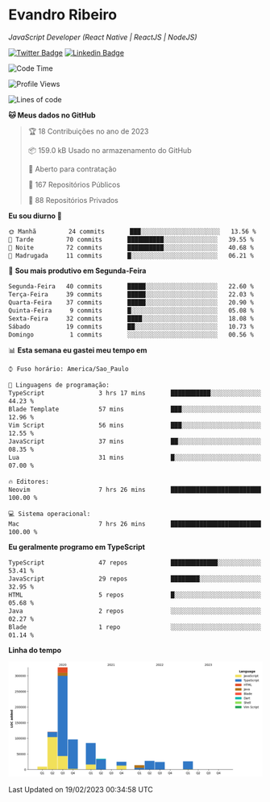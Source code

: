 # Evandro **Ribeiro**

*JavaScript Developer (React Native | ReactJS | NodeJS)*

[![Twitter Badge](https://img.shields.io/badge/-@ribeiroevandro-201B2D?style=flat-square&labelColor=201B2D&logo=twitter&logoColor=white&link=https://twitter.com/ribeiroevandro)](https://twitter.com/ribeiroevandro) 
[![Linkedin Badge](https://img.shields.io/badge/-Evandro%20Ribeiro-201B2D?style=flat-square&logo=Linkedin&logoColor=white&link=https://www.linkedin.com/in/ribeiroevandro)](https://www.linkedin.com/in/ribeiroevandro) 


<!--START_SECTION:waka-->
![Code Time](http://img.shields.io/badge/Code%20Time-3%2C118%20hrs-blue)

![Profile Views](http://img.shields.io/badge/Visualizac%C3%B5es%20do%20perfil-1-blue)

![Lines of code](https://img.shields.io/badge/Desde%20o%20Hello%20World%20eu%20escrevi-536%20Thousand%20linhas%20de%20c%C3%B3digo-blue)

**🐱 Meus dados no GitHub** 

> 🏆 18 Contribuições no ano de 2023
 > 
> 📦 159.0 kB Usado no armazenamento do GitHub 
 > 
> 💼 Aberto para contratação
 > 
> 📜 167 Repositórios Públicos 
 > 
> 🔑 88 Repositórios Privados  
 > 
**Eu sou diurno 🐤** 

```text
🌞 Manhã         24 commits       ███░░░░░░░░░░░░░░░░░░░░░░   13.56 % 
🌆 Tarde         70 commits       ██████████░░░░░░░░░░░░░░░   39.55 % 
🌃 Noite         72 commits       ██████████░░░░░░░░░░░░░░░   40.68 % 
🌙 Madrugada     11 commits       █░░░░░░░░░░░░░░░░░░░░░░░░   06.21 % 

```
📅 **Sou mais produtivo em Segunda-Feira** 

```text
Segunda-Feira   40 commits       █████░░░░░░░░░░░░░░░░░░░░   22.60 % 
Terça-Feira     39 commits       █████░░░░░░░░░░░░░░░░░░░░   22.03 % 
Quarta-Feira    37 commits       █████░░░░░░░░░░░░░░░░░░░░   20.90 % 
Quinta-Feira     9 commits       █░░░░░░░░░░░░░░░░░░░░░░░░   05.08 % 
Sexta-Feira     32 commits       ████░░░░░░░░░░░░░░░░░░░░░   18.08 % 
Sábado          19 commits       ██░░░░░░░░░░░░░░░░░░░░░░░   10.73 % 
Domingo          1 commits       ░░░░░░░░░░░░░░░░░░░░░░░░░   00.56 % 

```


📊 **Esta semana eu gastei meu tempo em** 

```text
⌚︎ Fuso horário: America/Sao_Paulo

💬 Linguagens de programação: 
TypeScript               3 hrs 17 mins       ███████████░░░░░░░░░░░░░░   44.23 % 
Blade Template           57 mins             ███░░░░░░░░░░░░░░░░░░░░░░   12.96 % 
Vim Script               56 mins             ███░░░░░░░░░░░░░░░░░░░░░░   12.55 % 
JavaScript               37 mins             ██░░░░░░░░░░░░░░░░░░░░░░░   08.35 % 
Lua                      31 mins             █░░░░░░░░░░░░░░░░░░░░░░░░   07.00 % 

🔥 Editores: 
Neovim                   7 hrs 26 mins       █████████████████████████   100.00 % 

💻 Sistema operacional: 
Mac                      7 hrs 26 mins       █████████████████████████   100.00 % 

```

**Eu geralmente programo em TypeScript** 

```text
TypeScript               47 repos            █████████████░░░░░░░░░░░░   53.41 % 
JavaScript               29 repos            ████████░░░░░░░░░░░░░░░░░   32.95 % 
HTML                     5 repos             █░░░░░░░░░░░░░░░░░░░░░░░░   05.68 % 
Java                     2 repos             ░░░░░░░░░░░░░░░░░░░░░░░░░   02.27 % 
Blade                    1 repo              ░░░░░░░░░░░░░░░░░░░░░░░░░   01.14 % 

```


**Linha do tempo**

![Chart not found](https://raw.githubusercontent.com/ribeiroevandro/ribeiroevandro/main/charts/bar_graph.png) 


 Last Updated on 19/02/2023 00:34:58 UTC
<!--END_SECTION:waka-->
